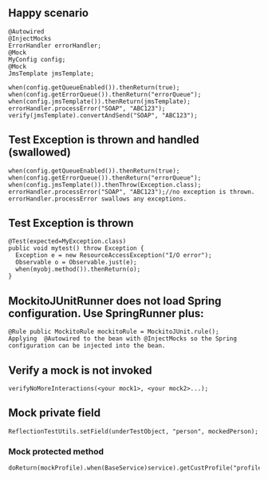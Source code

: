 ## Happy scenario
    @Autowired
    @InjectMocks
    ErrorHandler errorHandler;
    @Mock
    MyConfig config;
    @Mock
    JmsTemplate jmsTemplate;

    when(config.getQueueEnabled()).thenReturn(true);
    when(config.getErrorQueue()).thenReturn("errorQueue");
    when(config.jmsTemplate()).thenReturn(jmsTemplate);
    errorHandler.processError("SOAP", "ABC123");
    verify(jmsTemplate).convertAndSend("SOAP", "ABC123");
  
## Test Exception is thrown and handled (swallowed)
    when(config.getQueueEnabled()).thenReturn(true);
    when(config.getErrorQueue()).thenReturn("errorQueue");
    when(config.jmsTemplate()).thenThrow(Exception.class);
    errorHandler.processError("SOAP", "ABC123");//no exception is thrown. errorHandler.processError swallows any exceptions.

## Test Exception is thrown
    @Test(expected=MyException.class)
    public void mytest() throw Exception {
      Exception e = new ResourceAccessException("I/O error");
      Observable o = Observable.just(e);
      when(myobj.method()).thenReturn(o);
    }

## MockitoJUnitRunner does not load Spring configuration. Use SpringRunner plus:
    @Rule public MockitoRule mockitoRule = MockitoJUnit.rule();
    Applying  @Autowired to the bean with @InjectMocks so the Spring configuration can be injected into the bean.  

## Verify a mock is not invoked
    verifyNoMoreInteractions(<your mock1>, <your mock2>...);

## Mock private field
    ReflectionTestUtils.setField(underTestObject, "person", mockedPerson);

### Mock protected method
    doReturn(mockProfile).when(BaseService)service).getCustProfile("profile123");
    

